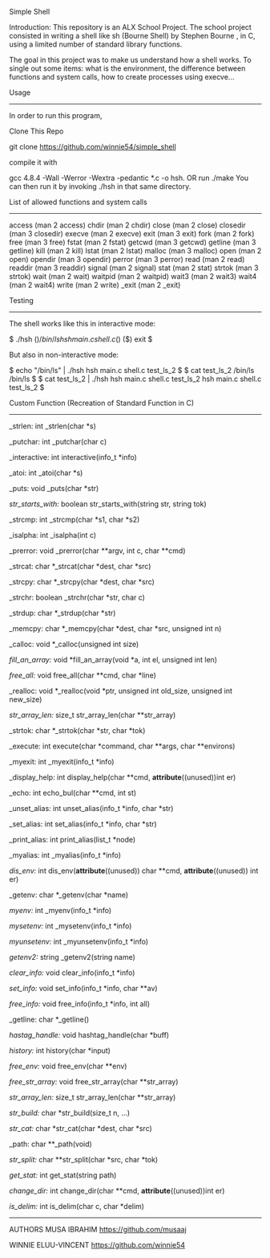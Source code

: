 Simple Shell

Introduction:
This repository is an ALX School Project. The school project consisted in writing a shell like sh (Bourne Shell) by Stephen Bourne , in C, using a limited number of standard library functions.

The goal in this project was to make us understand how a shell works. To single out some items: what is the environment, the difference between functions and system calls, how to create processes using execve...

Usage
__________________
In order to run this program,

Clone This Repo

git clone https://github.com/winnie54/simple_shell

compile it with

gcc 4.8.4 -Wall -Werror -Wextra -pedantic *.c -o hsh.
OR run ./make
You can then run it by invoking ./hsh in that same directory.

List of allowed functions and system calls
_____________________
access (man 2 access)
chdir (man 2 chdir)
close (man 2 close)
closedir (man 3 closedir)
execve (man 2 execve)
exit (man 3 exit)
fork (man 2 fork)
free (man 3 free)
fstat (man 2 fstat)
getcwd (man 3 getcwd)
getline (man 3 getline)
kill (man 2 kill)
lstat (man 2 lstat)
malloc (man 3 malloc)
open (man 2 open)
opendir (man 3 opendir)
perror (man 3 perror)
read (man 2 read)
readdir (man 3 readdir)
signal (man 2 signal)
stat (man 2 stat)
strtok (man 3 strtok)
wait (man 2 wait)
waitpid (man 2 waitpid)
wait3 (man 2 wait3)
wait4 (man 2 wait4)
write (man 2 write)
_exit (man 2 _exit)

Testing
_______
The shell works like this in interactive mode:

$ ./hsh ($) /bin/ls hsh main.c shell.c ($) ($) exit $

But also in non-interactive mode:

$ echo "/bin/ls" | ./hsh hsh main.c shell.c test_ls_2 $ $ cat test_ls_2 /bin/ls /bin/ls $ $ cat test_ls_2 | ./hsh hsh main.c shell.c test_ls_2 hsh main.c shell.c test_ls_2 $

Custom Function (Recreation of Standard Function in C)
_______
_strlen:
int _strlen(char *s)

_putchar:
int _putchar(char c)

_interactive:
int interactive(info_t *info)

_atoi:
int _atoi(char *s)

_puts:
void _puts(char *str)

_str_starts_with:_
boolean str_starts_with(string str, string tok)

_strcmp:
int _strcmp(char *s1, char *s2)

_isalpha:
int _isalpha(int c)

_prerror:
void _prerror(char **argv, int c, char **cmd)

_strcat:
char *_strcat(char *dest, char *src)

_strcpy:
char *_strcpy(char *dest, char *src)

_strchr:
boolean _strchr(char *str, char c)

_strdup:
char *_strdup(char *str)

_memcpy:
char *_memcpy(char *dest, char *src, unsigned int n)

_calloc:
void *_calloc(unsigned int size)

_fill_an_array:_
void *fill_an_array(void *a, int el, unsigned int len)

_free_all:_
void free_all(char **cmd, char *line)

_realloc:
void *_realloc(void *ptr, unsigned int old_size, unsigned int new_size)

_str_array_len:_
size_t str_array_len(char **str_array)

_strtok:
char *_strtok(char *str, char *tok)

_execute:
int execute(char *command, char **args, char **environs)

_myexit:
int _myexit(info_t *info)

_display_help:
int display_help(char **cmd, __attribute__((unused))int er)

_echo:
int echo_bul(char **cmd, int st)

_unset_alias:
int unset_alias(info_t *info, char *str)

_set_alias:
int set_alias(info_t *info, char *str)

_print_alias:
int print_alias(list_t *node)

_myalias:
int _myalias(info_t *info)

_dis_env:_
int dis_env(__attribute__((unused)) char **cmd, __attribute__((unused)) int er)

_getenv:
char *_getenv(char *name)

_myenv:_
int _myenv(info_t *info)

_mysetenv:_
int _mysetenv(info_t *info)

_myunsetenv:_
int _myunsetenv(info_t *info)

_getenv2:_
string _getenv2(string name)

_clear_info:_
void clear_info(info_t *info)

_set_info:_
void set_info(info_t *info, char **av)

_free_info:_
void free_info(info_t *info, int all)

_getline:
char *_getline()

_hastag_handle:_
void hashtag_handle(char *buff)

_history:_
int history(char *input)

_free_env:_
void free_env(char **env)

_free_str_array:_
void free_str_array(char **str_array)

_str_array_len:_
size_t str_array_len(char **str_array)

_str_build:_
char *str_build(size_t n, ...)

_str_cat:_
char *str_cat(char *dest, char *src)

_path:
char **_path(void)

_str_split:_
char **str_split(char *src, char *tok)

_get_stat:_
int get_stat(string path)

_change_dir:_
int change_dir(char **cmd, __attribute__((unused))int er)

_is_delim:_
int is_delim(char c, char *delim)
_______
AUTHORS
MUSA IBRAHIM https://github.com/musaaj

WINNIE ELUU-VINCENT https://github.com/winnie54

